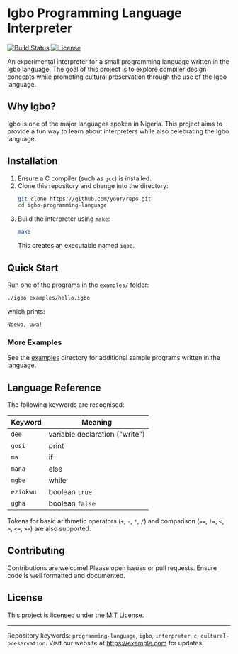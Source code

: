 # Igbo Programming Language Interpreter

[![Build Status](https://img.shields.io/badge/build-passing-brightgreen)](https://github.com/your/repo/actions)
[![License](https://img.shields.io/badge/license-MIT-blue.svg)](LICENSE)

An experimental interpreter for a small programming language written in the Igbo language. The goal of this project is to explore compiler design concepts while promoting cultural preservation through the use of the Igbo language.

## Why Igbo?

Igbo is one of the major languages spoken in Nigeria. This project aims to provide a fun way to learn about interpreters while also celebrating the Igbo language.

## Installation

1. Ensure a C compiler (such as `gcc`) is installed.
2. Clone this repository and change into the directory:
   ```bash
   git clone https://github.com/your/repo.git
   cd igbo-programming-language
   ```
3. Build the interpreter using `make`:
   ```bash
   make
   ```
   This creates an executable named `igbo`.

## Quick Start

Run one of the programs in the `examples/` folder:

```bash
./igbo examples/hello.igbo
```

which prints:

```text
Ndewo, uwa!
```

### More Examples

See the [examples](examples/) directory for additional sample programs written in the language.

## Language Reference

The following keywords are recognised:

| Keyword | Meaning          |
|---------|------------------|
| `dee`   | variable declaration ("write") |
| `gosi`  | print            |
| `ma`    | if               |
| `mana`  | else             |
| `mgbe`  | while            |
| `eziokwu` | boolean `true` |
| `ụgha` | boolean `false` |

Tokens for basic arithmetic operators (`+`, `-`, `*`, `/`) and comparison (`==`, `!=`, `<`, `>`, `<=`, `>=`) are also supported.

## Contributing

Contributions are welcome! Please open issues or pull requests. Ensure code is well formatted and documented.

## License

This project is licensed under the [MIT License](LICENSE).

---
Repository keywords: `programming-language`, `igbo`, `interpreter`, `c`, `cultural-preservation`. Visit our website at <https://example.com> for updates.
